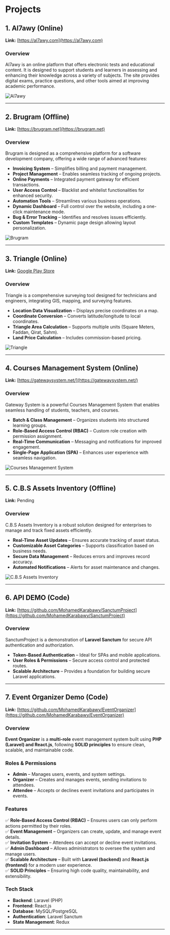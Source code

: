 # Projects  

## 1. Al7awy (Online)  
**Link:** [https://al7awy.com](https://al7awy.com)  

### Overview  
Al7awy is an online platform that offers electronic tests and educational content. It is designed to support students and learners in assessing and enhancing their knowledge across a variety of subjects. The site provides digital exams, practice questions, and other tools aimed at improving academic performance.  

![Al7awy](https://github.com/MohamedKarabawy/projects/blob/main/01.png)  

---

## 2. Brugram (Offline)  
**Link:** [https://brugram.net](https://brugram.net)  

### Overview  
Brugram is designed as a comprehensive platform for a software development company, offering a wide range of advanced features:  

- **Invoicing System** – Simplifies billing and payment management.  
- **Project Management** – Enables seamless tracking of ongoing projects.  
- **Online Payments** – Integrated payment gateway for efficient transactions.  
- **User Access Control** – Blacklist and whitelist functionalities for enhanced security.  
- **Automation Tools** – Streamlines various business operations.  
- **Dynamic Dashboard** – Full control over the website, including a one-click maintenance mode.  
- **Bug & Error Tracking** – Identifies and resolves issues efficiently.  
- **Custom Templates** – Dynamic page design allowing layout personalization.  

![Brugram](https://github.com/MohamedKarabawy/projects/blob/main/05.png)  

---

## 3. Triangle (Online)  
**Link:** [Google Play Store](https://play.google.com/store/apps/details?id=com.survey.triangle)  

### Overview  
Triangle is a comprehensive surveying tool designed for technicians and engineers, integrating GIS, mapping, and surveying features.  

- **Location Data Visualization** – Displays precise coordinates on a map.  
- **Coordinate Conversion** – Converts latitude/longitude to local coordinates.  
- **Triangle Area Calculation** – Supports multiple units (Square Meters, Faddan, Qirat, Sahm).  
- **Land Price Calculation** – Includes commission-based pricing.  

![Triangle](https://github.com/MohamedKarabawy/projects/blob/main/03.png)  

---

## 4. Courses Management System (Online)  
**Link:** [https://gatewaysystem.net/](https://gatewaysystem.net/)  

### Overview  
Gateway System is a powerful Courses Management System that enables seamless handling of students, teachers, and courses.  

- **Batch & Class Management** – Organizes students into structured learning groups.  
- **Role-Based Access Control (RBAC)** – Custom role creation with permission assignment.  
- **Real-Time Communication** – Messaging and notifications for improved engagement.  
- **Single-Page Application (SPA)** – Enhances user experience with seamless navigation.  

![Courses Management System](https://github.com/MohamedKarabawy/projects/blob/main/02.png)  

---

## 5. C.B.S Assets Inventory (Offline)  
**Link:** Pending  

### Overview  
C.B.S Assets Inventory is a robust solution designed for enterprises to manage and track fixed assets efficiently.  

- **Real-Time Asset Updates** – Ensures accurate tracking of asset status.  
- **Customizable Asset Categories** – Supports classification based on business needs.  
- **Secure Data Management** – Reduces errors and improves record accuracy.  
- **Automated Notifications** – Alerts for asset maintenance and changes.  

![C.B.S Assets Inventory](https://github.com/MohamedKarabawy/projects/blob/main/04.png)  

---

## 6. API DEMO (Code)  
**Link:** [https://github.com/MohamedKarabawy/SanctumProject](https://github.com/MohamedKarabawy/SanctumProject)  

### Overview  
SanctumProject is a demonstration of **Laravel Sanctum** for secure API authentication and authorization.  

- **Token-Based Authentication** – Ideal for SPAs and mobile applications.  
- **User Roles & Permissions** – Secure access control and protected routes.  
- **Scalable Architecture** – Provides a foundation for building secure Laravel applications.  

---

## 7. Event Organizer Demo (Code)  
**Link:** [https://github.com/MohamedKarabawy/EventOrganizer](https://github.com/MohamedKarabawy/EventOrganizer)  

### Overview  
**Event Organizer** is a **multi-role** event management system built using **PHP (Laravel) and React.js**, following **SOLID principles** to ensure clean, scalable, and maintainable code.  

### Roles & Permissions  
- **Admin** – Manages users, events, and system settings.  
- **Organizer** – Creates and manages events, sending invitations to attendees.  
- **Attendee** – Accepts or declines event invitations and participates in events.  

### Features  
✅ **Role-Based Access Control (RBAC)** – Ensures users can only perform actions permitted by their roles.  
✅ **Event Management** – Organizers can create, update, and manage event details.  
✅ **Invitation System** – Attendees can accept or decline event invitations.  
✅ **Admin Dashboard** – Allows administrators to oversee the system and manage users.  
✅ **Scalable Architecture** – Built with **Laravel (backend)** and **React.js (frontend)** for a modern user experience.  
✅ **SOLID Principles** – Ensuring high code quality, maintainability, and extensibility.  

### Tech Stack  
- **Backend**: Laravel (PHP)  
- **Frontend**: React.js  
- **Database**: MySQL/PostgreSQL  
- **Authentication**: Laravel Sanctum 
- **State Management**: Redux

--- 
